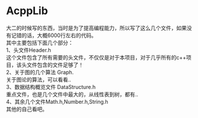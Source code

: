 # AcppLib
大二的时候写的东西，当时是为了提高编程能力，所以写了这么几个文件，如果没有记错的话，大概6000行左右的代码。                       
其中主要包括下面几个部分：                                                                                                       
1、头文件Header.h                                                                                                                
 这个文件包含了所有需要的头文件，不仅仅是对于本项目，对于几乎所有的c++项目，该头文件包含的文件足够了！                           
2、关于图的几个算法 Graph.                                                                                                       
 关于图论的算法，可以看看..                                                                                                     
3、数据结构概览文件 DataStructure.h                                                                                              
 重点文件，也是几个文件中最大的，从线性表到树，都有..                                                                            
4、其余几个文件Math.h,Number.h,String.h                                                                                          
 其他的自己看吧。
